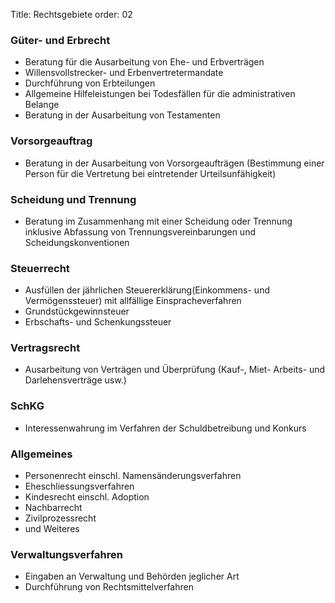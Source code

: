 Title: Rechtsgebiete
order: 02

### Güter- und Erbrecht		
- Beratung für die Ausarbeitung von Ehe- und Erbverträgen
- Willensvollstrecker- und Erbenvertretermandate
- Durchführung von Erbteilungen
- Allgemeine Hilfeleistungen bei Todesfällen für die administrativen Belange
- Beratung in der Ausarbeitung von Testamenten



### Vorsorgeauftrag	
- Beratung in der Ausarbeitung von Vorsorgeaufträgen (Bestimmung einer Person für die Vertretung bei eintretender Urteilsunfähigkeit)

### Scheidung und Trennung		
- Beratung im Zusammenhang mit einer Scheidung oder Trennung inklusive Abfassung von Trennungsvereinbarungen und Scheidungskonventionen

### Steuerrecht
- Ausfüllen der jährlichen Steuererklärung(Einkommens- und Vermögenssteuer) mit allfällige Einspracheverfahren
- Grundstückgewinnsteuer
- Erbschafts- und Schenkungssteuer

### Vertragsrecht
- Ausarbeitung von Verträgen und Überprüfung (Kauf-, Miet- Arbeits- und
Darlehensverträge usw.)

### SchKG
- Interessenwahrung im Verfahren der Schuldbetreibung und Konkurs
 		
### Allgemeines
- Personenrecht einschl. Namensänderungsverfahren
- Eheschliessungsverfahren
- Kindesrecht einschl. Adoption
- Nachbarrecht
- Zivilprozessrecht
- und Weiteres

### Verwaltungsverfahren
- Eingaben an Verwaltung und Behörden jeglicher Art
- Durchführung von Rechtsmittelverfahren
